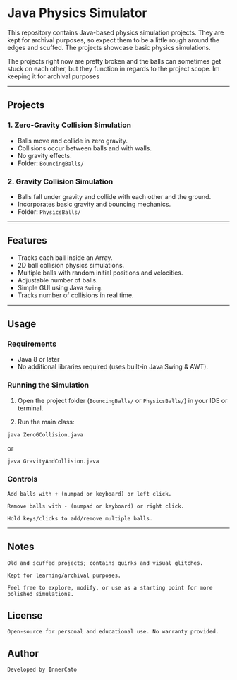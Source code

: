 # Java Physics Simulator

This repository contains Java-based physics simulation projects. They are kept for archival purposes, so expect them to be a little rough around the edges and scuffed. The projects showcase basic physics simulations.

The projects right now are pretty broken and the balls can sometimes get stuck on each other, but they function in regards to the project scope.
Im keeping it for archival purposes

---

## Projects

### 1. Zero-Gravity Collision Simulation
- Balls move and collide in zero gravity.
- Collisions occur between balls and with walls.
- No gravity effects.
- Folder: `BouncingBalls/`

### 2. Gravity Collision Simulation
- Balls fall under gravity and collide with each other and the ground.
- Incorporates basic gravity and bouncing mechanics.
- Folder: `PhysicsBalls/`

---

## Features
- Tracks each ball inside an Array.
- 2D ball collision physics simulations.
- Multiple balls with random initial positions and velocities.
- Adjustable number of balls.
- Simple GUI using Java `Swing`.
- Tracks number of collisions in real time.

---

## Usage

### Requirements
- Java 8 or later
- No additional libraries required (uses built-in Java Swing & AWT).

### Running the Simulation
1. Open the project folder (`BouncingBalls/` or `PhysicsBalls/`) in your IDE or terminal.

2. Run the main class:

```bash
java ZeroGCollision.java
```

or

```bash
java GravityAndCollision.java
```

### Controls

    Add balls with + (numpad or keyboard) or left click.

    Remove balls with - (numpad or keyboard) or right click.

    Hold keys/clicks to add/remove multiple balls.

---

## Notes

    Old and scuffed projects; contains quirks and visual glitches.

    Kept for learning/archival purposes.

    Feel free to explore, modify, or use as a starting point for more polished simulations.

## License

    Open-source for personal and educational use. No warranty provided.

## Author

    Developed by InnerCato